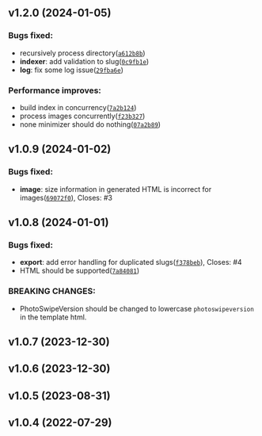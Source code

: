 ## v1.2.0 (2024-01-05)

### Bugs fixed:

- recursively process directory([`a612b8b`](https://github.com/waynezhang/foto/commit/a612b8bcd9dc4aa825aaef91c54af2c74f4a9264))
- **indexer**: add validation to slug([`0c9fb1e`](https://github.com/waynezhang/foto/commit/0c9fb1ec7a2984db5735905cdbba5700228af2ac))
- **log**: fix some log issue([`29fba6e`](https://github.com/waynezhang/foto/commit/29fba6ee5b326d54b37ed4464b95687bc47b51f2))

### Performance improves:

- build index in concurrency([`7a2b124`](https://github.com/waynezhang/foto/commit/7a2b12417c548e7d79c4c7e1de927369d27def11))
- process images concurrently([`f23b327`](https://github.com/waynezhang/foto/commit/f23b3276c0c59550adc878cab697805939802321))
- none minimizer should do nothing([`07a2b89`](https://github.com/waynezhang/foto/commit/07a2b896f55fd489421e31fc171c96628727e566))

## v1.0.9 (2024-01-02)

### Bugs fixed:

- **image**: size information in generated HTML is incorrect for images([`69072f0`](https://github.com/waynezhang/foto/commit/69072f087cc76adcc4293e473523f869149e4c5c)), Closes: #3

## v1.0.8 (2024-01-01)

### Bugs fixed:

- **export**: add error handling for duplicated slugs([`f378beb`](https://github.com/waynezhang/foto/commit/f378bebacebe96e2ecc31e912492f89200b461ce)), Closes: #4
- HTML should be supported([`7a84081`](https://github.com/waynezhang/foto/commit/7a84081864679040fbda84539c392acae5ad9ec5))

### BREAKING CHANGES:

- PhotoSwipeVersion should be changed to lowercase `photoswipeversion` in the template html.

## v1.0.7 (2023-12-30)

## v1.0.6 (2023-12-30)

## v1.0.5 (2023-08-31)

## v1.0.4 (2022-07-29)
